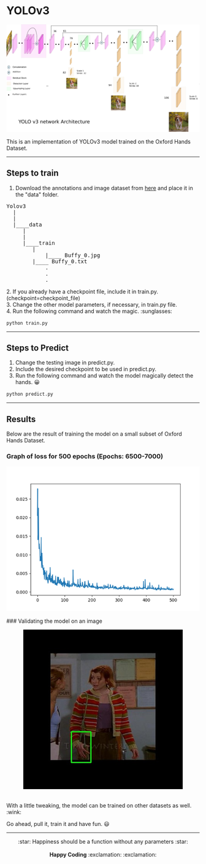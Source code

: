 # YOLOv3 
<p align="center">
<img  src="images/yolov3.png">
</p>
This is an implementation of YOLOv3 model trained on the Oxford Hands Dataset. <br> 

------------------------------
## Steps to train
1. Download the annotations and image dataset from [here](https://drive.google.com/file/d/1KHzFdt3ZpdOcvyGgmfdqZsn-8-088JO6/view?usp=sharing) and place it in the "data" folder. <br>
<p align="center">
<pre>
Yolov3
  |
  |
  |____data 
	 |
	 |
	 |____train 
		|
 	        |____ Buffy_0.jpg 
		|____ Buffy_0.txt 
			.
			.
			.
</pre>
</p>
2. If you already have a checkpoint file, include it in train.py. (checkpoint=checkpoint_file) <br>
3. Change the other model parameters, if necessary, in train.py file. <br>
4. Run the following command and watch the magic. :sunglasses: <br>

```.bash
python train.py
```

---------------------------------

## Steps to Predict
1. Change the testing image in predict.py. <br>
2. Include the desired checkpoint to be used in predict.py. <br>
3. Run the following command and watch the model magically detect the hands. :grinning: <br>

```.bash
python predict.py
```

----------------------------------

## Results
Below are the result of training the model on a small subset of Oxford Hands Dataset. <br>
### Graph of loss for 500 epochs (Epochs: 6500-7000)
<p align="center">
<img src="images/final-loss_7000.png">
</p>
### Validating the model on an image 
<p align="center">
<img src="images/Result.jpg">
</p>
<br>
With a little tweaking, the model can be trained on other datasets as well. :wink: <br> 

Go ahead, pull it, train it and have fun. :smiley: <br>

------------------------------------------------------------------------------
<p align="center">
:star: Happiness should be a function without any parameters :star: <br> <br>
<b>Happy Coding</b> :exclamation: :exclamation:
</p>
